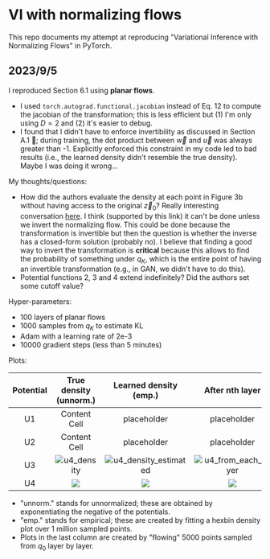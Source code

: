 # VI with normalizing flows

This repo documents my attempt at reproducing "Variational Inference with Normalizing Flows" in PyTorch. 

## 2023/9/5

I reproduced Section 6.1 using **planar flows**. 

- I used `torch.autograd.functional.jacobian` instead of Eq. 12 to compute the jacobian of the transformation; this is less efficient but (1) I'm only using $D=2$ and (2) it's easier to debug.
- I found that I didn't have to enforce invertibility as discussed in Section A.1 🤷; during training, the dot product between $\vec{w}$ and $\vec{u}$ was always greater than -1. Explicitly enforced this constraint in my code led to bad results (i.e., the learned density didn't resemble the true density). Maybe I was doing it wrong...

My thoughts/questions:

- How did the authors evaluate the density at each point in Figure 3b without having access to the original $\vec{z}_0$? Really interesting conversation [here](https://groups.google.com/a/tensorflow.org/g/tfprobability/c/KouBOt9HQa8). I think (supported by this link) it can't be done unless we invert the normalizing flow. This could be done because the transformation is invertible but then the question is whether the inverse has a closed-form solution (probably no). I believe that finding a good way to invert the transformation is **critical** because this allows to find the probability of something under $q_K$, which is the entire point of having an invertible transformation (e.g., in GAN, we didn't have to do this).
- Potential functions 2, 3 and 4 extend indefinitely? Did the authors set some cutoff value?

Hyper-parameters:

- 100 layers of planar flows
- 1000 samples from $q_K$ to estimate KL
- Adam with a learning rate of 2e-3
- 10000 gradient steps (less than 5 minutes)

Plots:

| Potential | True density (unnorm.) | Learned density (emp.) | After nth layer |
| :-: | :-: | :-: | :-: |
| U1  | Content Cell  | placeholder | placeholder |
| U2  | Content Cell  | placeholder | placeholder |
| U3  | ![u4_density](https://github.com/zhihanyang2022/vi-with-normalizing-flows/assets/43589364/764bd8f6-69dc-4caa-8b44-5ca8f5cb79fc) | ![u4_density_estimated](https://github.com/zhihanyang2022/vi-with-normalizing-flows/assets/43589364/fb498327-f645-4e20-9429-0ccee857192c)| ![u4_from_each_layer](https://github.com/zhihanyang2022/vi-with-normalizing-flows/assets/43589364/f4c344fc-43b0-452e-a343-dd966609a157) |
| U4  | <img src="https://github.com/zhihanyang2022/vi-with-normalizing-flows/assets/43589364/0e30b247-fceb-4650-96d4-8f28a39c6b83"> | <img src="https://github.com/zhihanyang2022/vi-with-normalizing-flows/assets/43589364/0822118e-5a11-48d3-996e-fcb5e9579514"> | <img src="https://github.com/zhihanyang2022/vi-with-normalizing-flows/assets/43589364/3fe962db-eab5-4367-9650-0e5075bb6d4b"> |

- "unnorm." stands for unnormalized; these are obtained by exponentiating the negative of the potentials.
- "emp." stands for empirical; these are created by fitting a hexbin density plot over 1 million sampled points.
- Plots in the last column are created by "flowing" 5000 points sampled from $q_0$ layer by layer.
